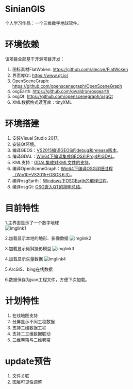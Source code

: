 # SinianGIS
个人学习作品：一个三维数字地球软件。

# 环境依赖
该项目全部基于开源项目开发：

1. 图标素材FlatWoken: https://github.com/alecive/FlatWoken
2. 界面库Qt: https://www.qt.io/
3. OpenSceneGraph: https://github.com/openscenegraph/OpenSceneGraph
4. osgEarth: https://github.com/gwaldron/osgearth
5. osgQt: https://github.com/openscenegraph/osgQt
6. XML数据格式读写库：tinyXML

# 环境搭建
1. 安装Visual Studio 2017。
2. 安装Qt环境。
3. 编译GEOS：[VS2015编译GEOS的debug和release版本](https://blog.csdn.net/charlee44/article/details/86744035)。
4. 编译GDAL：[Win64下编译集成GEOS和Proj4的GDAL](https://blog.csdn.net/charlee44/article/details/86749175)。
5. KML支持：[GDAL集成对KML文件的支持](https://blog.csdn.net/charlee44/article/details/102731757)。
6. 编译OpenSceneGraph：[Win64下编译OSG详细过程（Win10+VS2015+OSG3.6.3）](https://blog.csdn.net/charlee44/article/details/86761461)。
7. 编译osgEarth：[Windows下OSGEarth的编译过程](https://blog.csdn.net/charlee44/article/details/94299746)。
8. 编译osgQt: [OSG嵌入QT的简明总结](https://blog.csdn.net/charlee44/article/details/92400068)。

# 目前特性
1.主界面显示了一个数字地球      
![imglink1]

2.加载显示本地的地形、影像数据
![imglink2]

3.加载显示倾斜摄影模型
![imglink3]

4.加载显示矢量数据
![imglink4]

5.ArcGIS、bing在线数据
   
6.数据保存为json工程文件，方便下次加载。

# 计划特性
1. 在线地图支持
2. 分屏显示不同工程数据
3. 支持二维数据工程
4. 支持二三维数据联动
5. 三维卷帘与二维卷帘

# update预告
1. 文件关联
2. 图层可见性调整

[imglink1]:https://raw.githubusercontent.com/fafa1899/SinianGIS/master/README/1.PNG
[imglink2]:https://raw.githubusercontent.com/fafa1899/SinianGIS/master/README/2.PNG
[imglink3]:https://raw.githubusercontent.com/fafa1899/SinianGIS/master/README/3.PNG
[imglink4]:https://raw.githubusercontent.com/fafa1899/SinianGIS/master/README/4.PNG